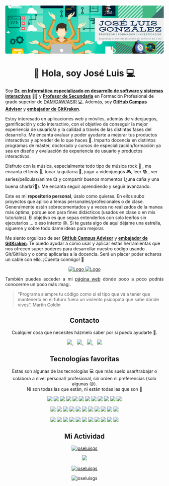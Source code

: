 <p align="center">
  <a href="https://joseluisgs.github.io/" target="_blank">
    <img loading="lazy" style="border-radius: 0.25rem;" 
      src="./images/GitHub.png" alt="Logo" 
      borderRadius='1rem' boxShadow = '0 5px 18px rgba(0,0,0,0.3)'>
  </a>
</p>

<h1 align="center">👋 Hola, soy José Luis 💻 </h1>

Soy [**Dr. en Informática especializado en desarrollo de software y sistemas interactivos**](https://joseluisgs.github.io/info/investigacion/tesis.html) 👨‍🎓 y [**Profesor de Secundaria**](https://informaticacifpvg.netlify.app/) en Formación Profesional de grado superior de [DAM](https://www.todofp.es/que-como-y-donde-estudiar/que-estudiar/familia/loe/informatica-comunicaciones/des-aplicaciones-multiplataforma.html)/[DAW](https://www.todofp.es/que-como-y-donde-estudiar/que-estudiar/familia/loe/informatica-comunicaciones/des-aplicaciones-web.html)/[ASIR](https://www.todofp.es/que-como-y-donde-estudiar/que-estudiar/familia/loe/informatica-comunicaciones/admin-sist-informaticos-red.html) 💻. Además, soy [**GitHub Campus Advisor**](https://education.github.com/teachers/advisors) y [**embajador de GitKraken**](https://www.gitkraken.com/invite/wdJ7HntT). 

 Estoy interesado en aplicaciones web y móviles, además de videojuegos, gamificación y ocio interactivo, con el objetivo de conseguir la mejor experiencia de usuario/a y la calidad a través de las distintas fases del desarrollo. Me encanta evaluar y poder ayudarte a mejorar tus productos interactivos y aprender de lo que haces 🙂. Imparto docencia en distintos programas de máster, doctorado y cursos de especialización/formación ya sea en diseño y evaluación de experiencia de usuario y productos interactivos.

Disfruto con la música, especialmente todo tipo de música rock :musical_note: , me encanta el tenis 🎾, tocar la guitarra 🎸, jugar a videojuegos 🎮, leer 📚 , ver series/películas/anime 📺 y compartir buenos momentos (¿una caña y una buena charla?🍺). Me encanta seguir aprendiendo y seguir avanzando.

Este es mi **repositorio personal**, úsalo como quieras. En ellos subo proyectos que aplico a temas personales/profesionales o de clase. Generalmente están sobrecomentados y a veces no realizados de la manea más óptima, porque son para fines didácticos (usados en clase o en mis tutoriales). El objetivo es que sepas entenderlos con solo leerlos sin ejecutarlos ... o eso intento :stuck_out_tongue_winking_eye:. Si te gusta algo de aquí déjame una estrella, sígueme y sobre todo dame ideas para mejorar.

Me siento orgulloso de ser [**GitHub Campus Advisor**](https://education.github.com/teachers/advisors) y [**embajador de GitKraken**](https://www.gitkraken.com/invite/wdJ7HntT). Te puedo ayudar a cómo usar y aplicar estas herramientas que nos ofrecen super poderes para desarrollar nuestro código usando Git/GitHub y o cómo aplicarlas a la docencia. Será un placer poder echaros un cable con ello. ¡Cuenta conmigo! 💪

<p align="center">
 <a href="https://education.github.com/teachers/advisors" target="_blank"> 
    <img loading="lazy" style="border-radius: 0.25rem;" 
      src="https://i.ytimg.com/vi/uWsXEmaM3PA/maxresdefault.jpg" alt="Logo" height="150"
      borderRadius='1rem' boxShadow = '0 5px 18px rgba(0,0,0,0.3)'>
  </a>
  <a href="https://gitkraken.link/joseluisgs" target="_blank"> 
    <img loading="lazy" style="border-radius: 0.25rem;" 
      src="https://i.imgur.com/sTDaBTu.png" alt="Logo" height="150"
      borderRadius='1rem' boxShadow = '0 5px 18px rgba(0,0,0,0.3)'>
  </a>
</p>


<p style='text-align: justify;'>También puedes acceder a mi <a href="https://joseluisgs.github.io/" target="_blank">página web</a> donde poco a poco podrás conocerme un poco más :mag:.

> “Programa siempre tu código como si el tipo que va a tener que mantenerlo en el futuro fuera un violento psicópata que sabe dónde vives”. Martin Goldin

<h2 align="center">Contacto</h2>
<p align="center">
  Cualquier cosa que necesites házmelo saber por si puedo ayudarte 💬.
</p>
<p align="center">
    <a href="https://twitter.com/joseluisgonsan" target="_blank">
        <img src="https://pitlochryfestivaltheatre.com/wp-content/uploads/2020/04/2-27646_twitter-logo-png-transparent-background-logo-twitter-png.png" 
    height="60">
    </a> &nbsp;&nbsp;
    <a href="https://github.com/joseluisgs" target="_blank">
        <img src="https://cdn.iconscout.com/icon/free/png-256/github-153-675523.png" 
    height="60">
    </a> &nbsp;&nbsp;
    <a href="https://www.linkedin.com/in/joseluisgonsan" target="_blank">
        <img src="https://upload.wikimedia.org/wikipedia/commons/thumb/c/ca/LinkedIn_logo_initials.png/768px-LinkedIn_logo_initials.png" 
    height="60">
    </a>  &nbsp;&nbsp;
    <a href="https://joseluisgs.github.io/" target="_blank">
        <img src="https://www.lazaroamor.es/img/develop.png" 
    height="60">
    </a>
</p>

<h2 align="center">Tecnologías favoritas</h2>
<p align="center">
Estas son algunas de las tecnologías 💻 que más suelo usar/trabajar o colabora a nivel personal/ profesional, sin orden ni preferencias (solo algunas 😉). 
  <br>Ni son todas las que están, ni están todas las que son 🤔
</p>

<p align="center">
<img src="https://cdn.iconscout.com/icon/free/png-256/github-153-675523.png" 
  height="45">
  <img src="https://upload.wikimedia.org/wikipedia/commons/thumb/9/99/Unofficial_JavaScript_logo_2.svg/480px-Unofficial_JavaScript_logo_2.svg.png" 
  height="45">
  <img src="https://upload.wikimedia.org/wikipedia/commons/thumb/4/4c/Typescript_logo_2020.svg/1200px-Typescript_logo_2020.svg.png" 
  height="45">
  <img src="https://upload.wikimedia.org/wikipedia/commons/thumb/9/95/Vue.js_Logo_2.svg/1184px-Vue.js_Logo_2.svg.png" 
    height="45">
  <img src="https://pluspng.com/img-png/nodejs-logo-png-node-js-development-296.png" 
  height="45">
  <img src="https://miro.medium.com/max/650/1*zzvdRmHGGXONZpuQ2FeqsQ.png" 
  height="45">
  <img src="https://user-images.githubusercontent.com/674621/71187801-14e60a80-2280-11ea-94c9-e56576f76baf.png" 
  height="45">
   <img src="https://resources.jetbrains.com/storage/products/intellij-idea/img/meta/intellij-idea_logo_300x300.png" 
  height="45">
  <img src="https://www.docker.com/sites/default/files/d8/2019-07/vertical-logo-monochromatic.png" 
  height="45">
  <img src="https://materiageek.com/wp-content/uploads/2020/10/GitKraken-7.4.0-Descargar-gratis.png" 
  height="45">
  <img src="https://upload.wikimedia.org/wikipedia/commons/thumb/6/61/HTML5_logo_and_wordmark.svg/512px-HTML5_logo_and_wordmark.svg.png" 
  height="45">
  <img src="https://upload.wikimedia.org/wikipedia/commons/thumb/d/d5/CSS3_logo_and_wordmark.svg/1200px-CSS3_logo_and_wordmark.svg.png" 
  height="45">
  </p>

  <p align="center">
  <img src="https://39ntbr6g.media.zestyio.com/bulma-logo.d4899f96e1858d7c1e61787a9f72ea96.png" 
  height="45">
   <img src="https://seeklogo.com/images/T/tailwind-css-logo-5AD4175897-seeklogo.com.png" 
  height="45">
  <img src="https://cdn.worldvectorlogo.com/logos/bootstrap-5-1.svg" 
  height="45">
  <img src="https://seeklogo.com/images/J/jest-logo-F9901EBBF7-seeklogo.com.png" 
  height="45">
  <img src="https://pics.freeicons.io/uploads/icons/png/3556671901536211770-512.png" 
  height="45">
  <img src="https://pbs.twimg.com/profile_images/1376544345080401922/-xDfgN_X_400x400.jpg" 
  height="45">
  <img src="https://image.flaticon.com/icons/png/512/873/873120.png" 
  height="45">
  <img src="https://cdn.worldvectorlogo.com/logos/netlify.svg" 
  height="45">
  <img src="https://img.icons8.com/color/452/google-firebase-console.png" 
  height="45">
  <img src="https://cdn.worldvectorlogo.com/logos/mongodb-icon-1.svg" 
  height="45">
  <img src="https://ionicframework.com/img/meta/logo.png" 
  height="45">
  </p>

  <p align="center">
  <img src="https://logodownload.org/wp-content/uploads/2015/05/android-logo-7-1.png" 
  height="45">
  <img src="https://www.enperezzeledon.com/wp-content/uploads/2019/10/1200px-Kotlin-logo.svg_.png" 
  height="45">
  <img src="https://nuxtjs.org/logos/nuxt.svg" 
  height="45">
  <img src="https://upload.wikimedia.org/wikipedia/commons/4/4f/NativeScript_logo.png" 
  height="45">
  <img src="https://upload.wikimedia.org/wikipedia/commons/thumb/2/27/PHP-logo.svg/800px-PHP-logo.svg.png" 
  height="45">
  <img src="https://upload.wikimedia.org/wikipedia/commons/thumb/9/9a/Laravel.svg/1200px-Laravel.svg.png" 
  height="45">
  <img src="https://www.sommelierdecafe.com/2019/wp-content/uploads/2009/06/java-logo1-1.png" 
  height="45">
  <img src="https://cdn.worldvectorlogo.com/logos/mariadb.svg" 
  height="45">
  <img src="https://miro.medium.com/max/300/1*J9d-VtiLfN9APIQgWTP9ow.png" 
  height="45">
  <img src="https://seeklogo.com/images/C/c-sharp-c-logo-02F17714BA-seeklogo.com.png" 
  height="45">
    <img src="https://cdn.worldvectorlogo.com/logos/unity-69.svg" 
  height="45">
</p>

<h2 align="center">Mi Actividad</h2>
<p align="center">
  <a href="https://github-readme-stats.vercel.app/api?username=joseluisgs&show_icons=true&theme=vue">
    <img src="https://github-readme-stats.vercel.app/api?username=joseluisgs&show_icons=true&theme=vue" alt="joseluisgs" />
  </a> 
</p>
<p align="center">
  <a href="https://github-readme-stats.vercel.app/api/top-langs/?username=joseluisgs&theme=vue&layout=compact">
    <img src="https://github-readme-stats.vercel.app/api/top-langs/?username=joseluisgs&theme=vue&layout=compact" />
  </a> 
</p>

<p align="center">
 <a href="https://github.com/ryo-ma/github-profile-trophy"><img src="https://github-profile-trophy.vercel.app/?username=joseluisgs" alt="joseluisgs" /></a>
</p>

<p align="center"> 
  <img src="https://komarev.com/ghpvc/?username=joseluisgs&label=Profile%20views&color=42b983&style=flat" alt="joseluisgs" />
</p>

<!--
![Estadisticas](https://github-readme-stats.vercel.app/api?username=joseluisgs&show_icons=true&theme=vue)
![Estadisticas](https://github-readme-stats.vercel.app/api?username=joseluisgs&show_icons=true&theme=highcontrast)
![Top Langs](https://github-readme-stats.vercel.app/api/top-langs/?username=joseluisgs&theme=vue&layout=compact)
-->
<!--
Recursos
https://github.com/anuraghazra/github-readme-stats/blob/master/themes/README.md
https://rahuldkjain.github.io/gh-profile-readme-generator/
**joseluisgs/joseluisgs** is a ✨ _special_ ✨ repository because its `README.md` (this file) appears on your GitHub profile.

Here are some ideas to get you started: a tener en cuenta

- 🔭 I’m currently working on ...
- 🌱 I’m currently learning ...
- 👯 I’m looking to collaborate on ...
- 🤔 I’m looking for help with ...
- 💬 Ask me about ...
- 📫 How to reach me: ...
- 😄 Pronouns: ...
- ⚡ Fun fact: ...
-->
